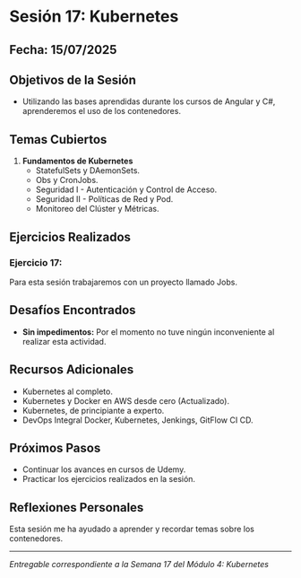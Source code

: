 # Sesión 17: Kubernetes

## Fecha: 15/07/2025

## Objetivos de la Sesión

- Utilizando las bases aprendidas durante los cursos de Angular y C#, aprenderemos el uso de los contenedores.

## Temas Cubiertos

1. **Fundamentos de Kubernetes**
   - StatefulSets y DAemonSets.
   - Obs y CronJobs.
   - Seguridad I - Autenticación y Control de Acceso.
   - Seguridad II - Políticas de Red y Pod.
   - Monitoreo del Clúster y Métricas.

## Ejercicios Realizados

### Ejercicio 17: 

Para esta sesión trabajaremos con un proyecto llamado Jobs.

## Desafíos Encontrados

- **Sin impedimentos:** Por el momento no tuve ningún inconveniente al realizar esta actividad.  

## Recursos Adicionales

- Kubernetes al completo.
- Kubernetes y Docker en AWS desde cero (Actualizado).
- Kubernetes, de principiante a experto.
- DevOps Integral Docker, Kubernetes, Jenkings, GitFlow CI CD.

## Próximos Pasos

- Continuar los avances en cursos de Udemy. 
- Practicar los ejercicios realizados en la sesión.

## Reflexiones Personales

Esta sesión me ha ayudado a aprender y recordar temas sobre los contenedores. 

---

*Entregable correspondiente a la Semana 17 del Módulo 4: Kubernetes*